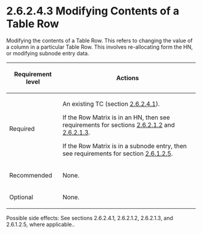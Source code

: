 <html dir="LTR" xmlns:mshelp="http://msdn.microsoft.com/mshelp" xmlns:ddue="http://ddue.schemas.microsoft.com/authoring/2003/5" xmlns:xlink="http://www.w3.org/1999/xlink" xmlns:tool="http://www.microsoft.com/tooltip">
    <head>
        <meta http-equiv="Content-Type" content="text/html; CHARSET=utf-8"></meta>
        <meta name="save" content="history"></meta>
        <title>2.6.2.4.3 Modifying Contents of a Table Row</title>
        <xml>
            <mshelp:toctitle title="2.6.2.4.3 Modifying Contents of a Table Row"></mshelp:toctitle>
            <mshelp:rltitle title="[MS-PST]: Modifying Contents of a Table Row"></mshelp:rltitle>
            <mshelp:keyword index="A" term="c3de6cd5-8bf4-415d-b854-2c1bc6c36488"></mshelp:keyword>
            <mshelp:attr name="DCSext.ContentType" value="open specification"></mshelp:attr>
            <mshelp:attr name="AssetID" value="c3de6cd5-8bf4-415d-b854-2c1bc6c36488"></mshelp:attr>
            <mshelp:attr name="TopicType" value="kbRef"></mshelp:attr>
            <mshelp:attr name="DCSext.Title" value="[MS-PST]: Modifying Contents of a Table Row" />
        </xml>
    </head>
    <body>
        <div id="header">
            <h1 class="heading">2.6.2.4.3 Modifying Contents of a Table Row</h1>
        </div>
        <div id="mainSection">
            <div id="mainBody">
                <div id="allHistory" class="saveHistory"></div>
                <div id="sectionSection0" class="section" name="collapseableSection">
                    

<p>Modifying the contents of a Table Row. This refers to
changing the value of a column in a particular Table Row. This involves
re-allocating form the HN, or modifying subnode entry data.</p>

<table>
 <thead>
  <tr>
   <th>
   <p>Requirement level</p>
   </th>
   <th>
   <p><b><span>Actions</span></b></p>
   </th>
  </tr>
 </thead>
 <tr>
  <td>
  <p>Required</p>
  </td>
  <td>
  <p>An existing TC (section <a href="a3cafcd6-454a-46b4-a122-ebbda9ae56fb.html">2.6.2.4.1</a>).</p>
  <p>If the Row Matrix is in an HN, then see requirements
  for sections <a href="5b30032e-8cbc-4f03-a6bd-c21a7f1c54ea.html">2.6.2.1.2</a>
  and <a href="f774eb0a-f6d7-4240-b515-3213bd9c5c40.html">2.6.2.1.3</a>.</p>
  <p>If the Row Matrix is in a subnode entry, then see
  requirements for section <a href="0ef88344-1236-4d5d-9969-e421e501737c.html">2.6.1.2.5</a>.</p>
  </td>
 </tr>
 <tr>
  <td>
  <p>Recommended</p>
  </td>
  <td>
  <p>None.</p>
  </td>
 </tr>
 <tr>
  <td>
  <p>Optional</p>
  </td>
  <td>
  <p>None.</p>
  </td>
 </tr>
</table>

<p>Possible side effects: See sections 2.6.2.4.1, 2.6.2.1.2,
2.6.2.1.3, and 2.6.1.2.5, where applicable..</p>
                </div>
            </div>
        </div>
    </body>
</html>